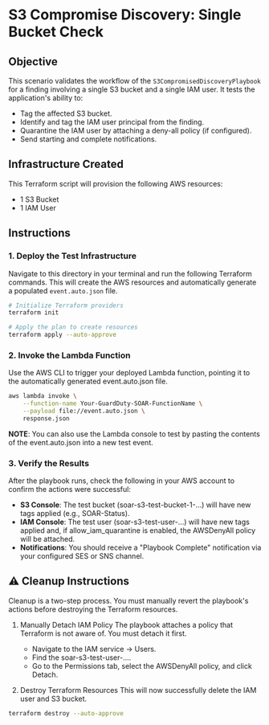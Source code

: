 # S3 Compromise Discovery: Single Bucket Check

## Objective
This scenario validates the workflow of the `S3CompromisedDiscoveryPlaybook` for a finding involving a single S3 bucket and a single IAM user. It tests the application's ability to:
- Tag the affected S3 bucket.
- Identify and tag the IAM user principal from the finding.
- Quarantine the IAM user by attaching a deny-all policy (if configured).
- Send starting and complete notifications.

## Infrastructure Created
This Terraform script will provision the following AWS resources:
- 1 S3 Bucket
- 1 IAM User

## Instructions
### 1. Deploy the Test Infrastructure
Navigate to this directory in your terminal and run the following Terraform commands. This will create the AWS resources and automatically generate a populated `event.auto.json` file.
```bash
# Initialize Terraform providers
terraform init

# Apply the plan to create resources
terraform apply --auto-approve
```
### 2. Invoke the Lambda Function
Use the AWS CLI to trigger your deployed Lambda function, pointing it to the automatically generated event.auto.json file.
```bash
aws lambda invoke \
    --function-name Your-GuardDuty-SOAR-FunctionName \
    --payload file://event.auto.json \
    response.json
```
**NOTE**: You can also use the Lambda console to test by pasting the contents of the event.auto.json into a new test event.

### 3. Verify the Results
After the playbook runs, check the following in your AWS account to confirm the actions were successful:
- **S3 Console**: The test bucket (soar-s3-test-bucket-1-...) will have new tags applied (e.g., SOAR-Status).
- **IAM Console**: The test user (soar-s3-test-user-...) will have new tags applied and, if allow_iam_quarantine is enabled, the AWSDenyAll policy will be attached.
- **Notifications**: You should receive a "Playbook Complete" notification via your configured SES or SNS channel.

## ⚠️ Cleanup Instructions
Cleanup is a two-step process. You must manually revert the playbook's actions before destroying the Terraform resources.
1. Manually Detach IAM Policy
The playbook attaches a policy that Terraform is not aware of. You must detach it first.
    - Navigate to the IAM service -> Users.
    - Find the soar-s3-test-user-....
    - Go to the Permissions tab, select the AWSDenyAll policy, and click Detach.

2. Destroy Terraform Resources
This will now successfully delete the IAM user and S3 bucket.
```bash
terraform destroy --auto-approve
```